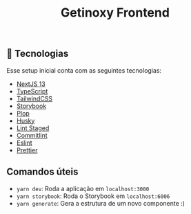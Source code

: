 <h1 align="center"> Getinoxy Frontend </h1>

<br/>

## 🚀 Tecnologias

Esse setup inicial conta com as seguintes tecnologias:

- [NextJS 13](https://nextjs.org/)
- [TypeScript](https://www.typescriptlang.org/)
- [TailwindCSS](https://tailwindcss.com/)
- [Storybook](https://storybook.js.org/)
- [Plop](https://github.com/plopjs/plop)
- [Husky](https://typicode.github.io/husky)
- [Lint Staged](https://github.com/okonet/lint-staged)
- [Commitlint](https://commitlint.js.org/#/)
- [Eslint](https://eslint.org/)
- [Prettier](https://prettier.io/)


## Comandos úteis

- `yarn dev`: Roda a aplicação em `localhost:3000`
- `yarn storybook`: Roda o Storybook em `localhost:6006`
- `yarn generate`: Gera a estrutura de um novo componente
:)
